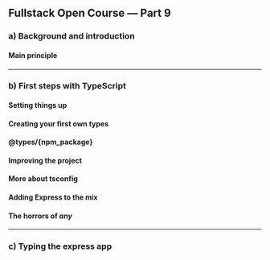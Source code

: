 ## Fullstack Open Course — Part 9

### a) Background and introduction

#### Main principle

---

### b) First steps with TypeScript

#### Setting things up

#### Creating your first own types

#### @types/{npm_package}

#### Improving the project

#### More about tsconfig

#### Adding Express to the mix

#### The horrors of _any_

---

### c) Typing the express app

